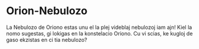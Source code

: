 # Orion-Nebulozo

La Nebulozo de Oriono estas unu el la plej videblaj nebulozoj iam ajn! Kiel la
nomo sugestas, gi lokigas en la konstelacio Oriono. Cu vi scias, ke kugloj de
gaso ekzistas en ci tia nebulozo?
